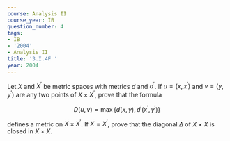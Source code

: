 ```yaml
---
course: Analysis II
course_year: IB
question_number: 4
tags:
- IB
- '2004'
- Analysis II
title: '3.I.4F '
year: 2004
---
```



Let $X$ and $X^{\prime}$ be metric spaces with metrics $d$ and $d^{\prime}$. If $u=\left(x, x^{\prime}\right)$ and $v=\left(y, y^{\prime}\right)$ are any two points of $X \times X^{\prime}$, prove that the formula

$$D(u, v)=\max \left\{d(x, y), d^{\prime}\left(x^{\prime}, y^{\prime}\right)\right\}$$

defines a metric on $X \times X^{\prime}$. If $X=X^{\prime}$, prove that the diagonal $\Delta$ of $X \times X$ is closed in $X \times X$.